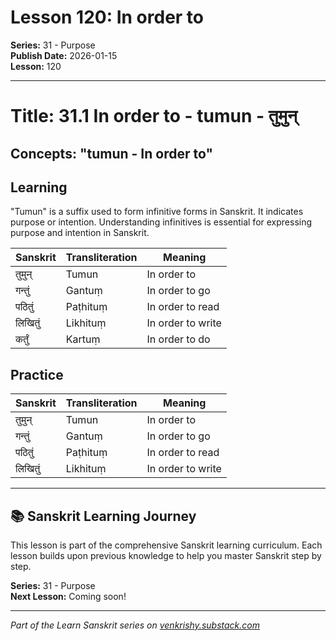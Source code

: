 # Lesson 120: In order to

**Series:** 31 - Purpose  
**Publish Date:** 2026-01-15  
**Lesson:** 120

---

# Title: 31.1 In order to - tumun - तुमुन्
## Concepts: "tumun - In order to"

## Learning
"Tumun" is a suffix used to form infinitive forms in Sanskrit. It indicates purpose or intention. Understanding infinitives is essential for expressing purpose and intention in Sanskrit.

| Sanskrit           | Transliteration      | Meaning                          |
| ------------------ | -------------------- | -------------------------------- |
| तुमुन्             | Tumun                | In order to                       |
| गन्तुं              | Gantuṃ               | In order to go                    |
| पठितुं             | Paṭhituṃ             | In order to read                  |
| लिखितुं            | Likhituṃ             | In order to write                 |
| कर्तुं              | Kartuṃ               | In order to do                    |

## Practice
| Sanskrit           | Transliteration      | Meaning                          |
| ------------------ | -------------------- | -------------------------------- |
| तुमुन्             | Tumun                | In order to                       |
| गन्तुं              | Gantuṃ               | In order to go                    |
| पठितुं             | Paṭhituṃ             | In order to read                  |
| लिखितुं            | Likhituṃ             | In order to write                 |

---

## 📚 Sanskrit Learning Journey

This lesson is part of the comprehensive Sanskrit learning curriculum. Each lesson builds upon previous knowledge to help you master Sanskrit step by step.

**Series:** 31 - Purpose  
**Next Lesson:** Coming soon!

---
*Part of the Learn Sanskrit series on [venkrishy.substack.com](https://venkrishy.substack.com/s/learn_sanskrit)*
